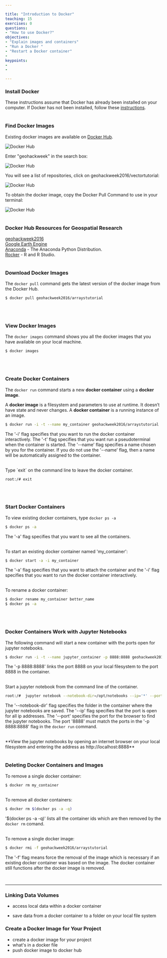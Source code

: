 ```yaml
---

title: "Introduction to Docker"
teaching: 15
exercises: 0
questions:
- "How to use Docker?"
objectives:
- "Explain images and containers"
- "Run a Docker "
- "Restart a Docker container"
-
keypoints:
-
-

---
```



### Install Docker
These instructions assume that Docker has already been installed on your computer.  If Docker has not been installed, follow these [instructions](https://geohackweek.github.io/preliminary/01-install-docker).
<br> <br>
   
### Find Docker Images
Existing docker images are available on [Docker Hub](https://hub.docker.com/).

![Docker Hub](https://raw.githubusercontent.com/geohackweek/Introductory/gh-pages/assets/img/dockertutorial/DockerHub1.png)


Enter "geohackweek" in the search box:

![Docker Hub](https://raw.githubusercontent.com/geohackweek/Introductory/gh-pages/assets/img/dockertutorial/DockerHub2.png)


You will see a list of repositories, click on geohackweek2016/vectortutorial:

![Docker Hub](https://raw.githubusercontent.com/geohackweek/Introductory/gh-pages/assets/img/dockertutorial/DockerHub3.png)


To obtain the docker image, copy the Docker Pull Command to use in your terminal:

![Docker Hub](https://raw.githubusercontent.com/geohackweek/Introductory/gh-pages/assets/img/dockertutorial/DockerHub4.png)
<br> <br>
  
### Docker Hub Resources for Geospatial Research
[geohackweek2016](https://hub.docker.com/u/geohackweek2016/)   
[Google Earth Engine](https://hub.docker.com/u/tylere/)   
[Anaconda](https://hub.docker.com/u/continuumio/) - The Anaconda Python Distribution.   
[Rocker](https://hub.docker.com/u/rocker/) - R and R Studio.
<br> <br>   
### Download Docker Images
The `docker pull` command gets the latest version of the docker image from the Docker Hub.   

```bash
$ docker pull geohackweek2016/arraystutorial
```
<br> <br>
  
### View Docker Images
The `docker images` command shows you all the docker images that you have available on your local machine.   

```bash
$ docker images
```
<br> <br>
  
### Create Docker Containers
The `docker run` command starts a new **docker container** using a **docker image**.

A **docker image** is a filesystem and parameters to use at runtime. It doesn’t have state and never changes. A **docker container** is a running instance of an image.

```bash
$ docker run -i -t --name my_container geohackweek2016/arraystutorial
```
The '-i' flag specifies that you want to run the docker container interactively. The '-t' flag specifies that you want run a pseudoterminal when the container is started.  The '--name' flag specifies a name chosen by you for the container.  If you do not use the '--name' flag, then a name will be automatically assigned to the container.

<br>
Type `exit` on the command line to leave the docker container.   

```bash
root:/# exit
```
<br> <br>
  
### Start Docker Containers
To view existing docker containers, type `docker ps -a`

```bash
$ docker ps -a
```
The '-a' flag specifies that you want to see all the containers.

<br>
To start an existing docker container named 'my_container':   

```bash
$ docker start -a -i my_container
```
The '-a' flag specifies that you want to attach the container and the '-i' flag specifies that you want to run the docker container interactively.

<br>
To rename a docker container:   

```bash
$ docker rename my_container better_name
$ docker ps -a
```
<br>  <br>
  
### Docker Containers Work with Jupyter Notebooks
The following command will start a new container with the ports open for jupyter notebooks.   

```bash
$ docker run -i -t --name jupyter_container -p 8888:8888 geohackweek2016/arraystutorial
```
The '-p 8888:8888' links the port 8888 on your local filesystem to the port 8888 in the container.

<br>
Start a jupyter notebook from the command line of the container.

```bash
root:/#  jupyter notebook --notebook-dir=/opt/notebooks --ip='*' --port=8888 --no-browser
```
The '--notebook-dir' flag specifies the folder in the container where the jupyter notebooks are saved.  The '--ip' flag specifies that the port is open for all ip addresses.  The '--port' specifies the port for the browser to find the jupyter notebooks.  The port '8888' must match the ports in the '-p 8888:8888' flag in the `docker run` command.

<br>
**View the jupyter notebooks by opening an internet browser on your local filesystem and entering the address as http://localhost:8888**
<br>  <br>
 
### Deleting Docker Containers and Images
To remove a single docker container:   

```bash
$ docker rm my_container
```

<br>
To remove all docker containers:   

```bash
$ docker rm $(docker ps -a -q)
```
'$(docker ps -a -q)' lists all the container ids which are then removed by the `docker rm` comand.

<br> 
To remove a single docker image:   

```bash
$ docker rmi -f geohackweek2016/arraystutorial
```
The '-f' flag means force the removal of the image which is necessary if an existing docker container was based on the image.  The docker container still functions after the docker image is removed.

<br>
<hr style="border-color: black">   

### Linking Data Volumes


- access local data within a docker container

- save data from a docker container to a folder on your local file system


### Create a Docker Image for Your Project
- create a docker image for your project
- what's in a docker file
- push docker image to docker hub

